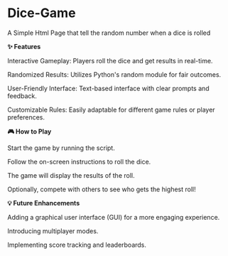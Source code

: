   # Dice-Game

A Simple Html Page that tell the random number when a dice is rolled


**✨ Features**

Interactive Gameplay: Players roll the dice and get results in real-time.

Randomized Results: Utilizes Python's random module for fair outcomes.

User-Friendly Interface: Text-based interface with clear prompts and feedback.
     
Customizable Rules: Easily adaptable for different game rules or player preferences.

**🎮 How to Play**

Start the game by running the script.

Follow the on-screen instructions to roll the dice.

The game will display the results of the roll.

Optionally, compete with others to see who gets the highest roll!

**💡 Future Enhancements**

Adding a graphical user interface (GUI) for a more engaging experience.

Introducing multiplayer modes.

Implementing score tracking and leaderboards.
